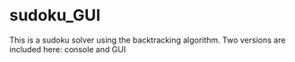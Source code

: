 # sudoku_GUI

This is a sudoku solver using the backtracking algorithm. Two versions are included here: console and GUI